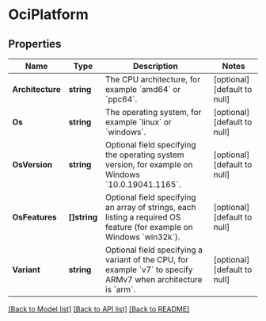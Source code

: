 # OciPlatform

## Properties
Name | Type | Description | Notes
------------ | ------------- | ------------- | -------------
**Architecture** | **string** | The CPU architecture, for example &#x60;amd64&#x60; or &#x60;ppc64&#x60;.  | [optional] [default to null]
**Os** | **string** | The operating system, for example &#x60;linux&#x60; or &#x60;windows&#x60;.  | [optional] [default to null]
**OsVersion** | **string** | Optional field specifying the operating system version, for example on Windows &#x60;10.0.19041.1165&#x60;.  | [optional] [default to null]
**OsFeatures** | **[]string** | Optional field specifying an array of strings, each listing a required OS feature (for example on Windows &#x60;win32k&#x60;).  | [optional] [default to null]
**Variant** | **string** | Optional field specifying a variant of the CPU, for example &#x60;v7&#x60; to specify ARMv7 when architecture is &#x60;arm&#x60;.  | [optional] [default to null]

[[Back to Model list]](../README.md#documentation-for-models) [[Back to API list]](../README.md#documentation-for-api-endpoints) [[Back to README]](../README.md)


